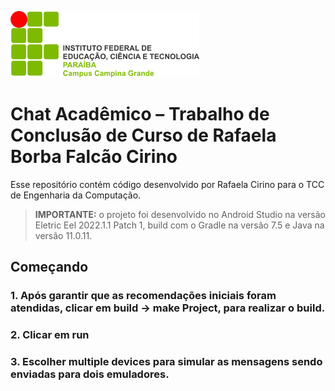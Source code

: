 ![logo IFPB](https://github.com/rafaelacirino/prototipagem/blob/main/logo_campus.png)<br>

# Chat Acadêmico – Trabalho de Conclusão de Curso de Rafaela Borba Falcão Cirino

Esse repositório contém código desenvolvido por Rafaela Cirino para o TCC de Engenharia da Computação. 

> **IMPORTANTE:** o projeto foi desenvolvido no Android Studio  na versão Eletric Eel 2022.1.1 Patch 1, build com o Gradle na versão 7.5 e Java na versão 11.0.11.

## Começando

### 1. Após garantir que as recomendações iniciais foram atendidas, clicar em build -> make Project, para realizar o build.

### 2. Clicar em run

### 3. Escolher multiple devices para simular as mensagens sendo enviadas para dois emuladores. 

